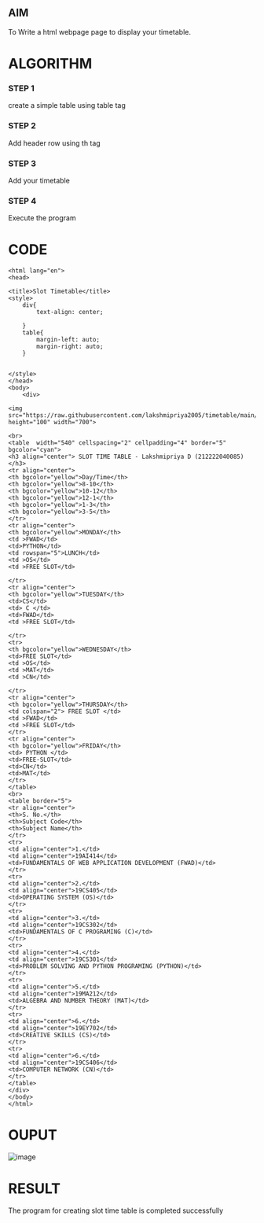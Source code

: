 ## AIM
To Write a html webpage page to display your timetable.

# ALGORITHM
### STEP 1
create a simple table using table tag

### STEP 2
Add header row using th tag

### STEP 3
Add your timetable

### STEP 4
Execute the program

# CODE

```<!DOCTYPE html>
<html lang="en">
<head>

<title>Slot Timetable</title>
<style>
    div{
        text-align: center;
       
    }
    table{
        margin-left: auto;
        margin-right: auto;
    }

  
</style>
</head>
<body>
    <div>

<img src="https://raw.githubusercontent.com/lakshmipriya2005/timetable/main/logo.png" height="100" width="700">

<br>
<table  width="540" cellspacing="2" cellpadding="4" border="5" bgcolor="cyan">
<h3 align="center"> SLOT TIME TABLE - Lakshmipriya D (212222040085)</h3>
<tr align="center">
<th bgcolor="yellow">Day/Time</th>
<th bgcolor="yellow">8-10</th>
<th bgcolor="yellow">10-12</th>
<th bgcolor="yellow">12-1</th>
<th bgcolor="yellow">1-3</th>
<th bgcolor="yellow">3-5</th>
</tr>
<tr align="center">
<th bgcolor="yellow">MONDAY</th>
<td >FWAD</td>
<td>PYTHON</td>
<td rowspan="5">LUNCH</td>
<td >OS</td>
<td >FREE SLOT</td>

</tr>
<tr align="center">
<th bgcolor="yellow">TUESDAY</th>
<td>CS</td>
<td> C </td>
<td>FWAD</td>
<td >FREE SLOT</td>

</tr>
<tr>
<th bgcolor="yellow">WEDNESDAY</th>
<td>FREE SLOT</td>
<td >OS</td>
<td >MAT</td>
<td >CN</td>

</tr>
<tr align="center">
<th bgcolor="yellow">THURSDAY</th>
<td colspan="2"> FREE SLOT </td>
<td >FWAD</td>
<td >FREE SLOT</td>
</tr>
<tr align="center">
<th bgcolor="yellow">FRIDAY</th>
<td> PYTHON </td>
<td>FREE-SLOT</td>
<td>CN</td>
<td>MAT</td>
</tr>
</table>
<br>
<table border="5">
<tr align="center">
<th>S. No.</th>
<th>Subject Code</th>
<th>Subject Name</th>
</tr>
<tr>
<td align="center">1.</td>
<td align="center">19AI414</td>
<td>FUNDAMENTALS OF WEB APPLICATION DEVELOPMENT (FWAD)</td>
</tr>
<tr>
<td align="center">2.</td>
<td align="center">19CS405</td>
<td>OPERATING SYSTEM (OS)</td>
</tr>
<tr>
<td align="center">3.</td>
<td align="center">19CS302</td>
<td>FUNDAMENTALS OF C PROGRAMING (C)</td>
</tr>
<tr>
<td align="center">4.</td>
<td align="center">19CS301</td>
<td>PROBLEM SOLVING AND PYTHON PROGRAMING (PYTHON)</td>
</tr>
<tr>
<td align="center">5.</td>
<td align="center">19MA212</td>
<td>ALGEBRA AND NUMBER THEORY (MAT)</td>
</tr>
<tr>
<td align="center">6.</td>
<td align="center">19EY702</td>
<td>CREATIVE SKILLS (CS)</td>
</tr>
<tr>
<td align="center">6.</td>
<td align="center">19CS406</td>
<td>COMPUTER NETWORK (CN)</td>
</tr>
</table>
</div>
</body>
</html> 
```


# OUPUT
![image](https://github.com/Gopikakarthik/timetable/assets/121235427/e8e880ca-1b7c-4fe5-96cd-69f3c60d658d)




# RESULT
The program for creating slot time table is completed successfully
